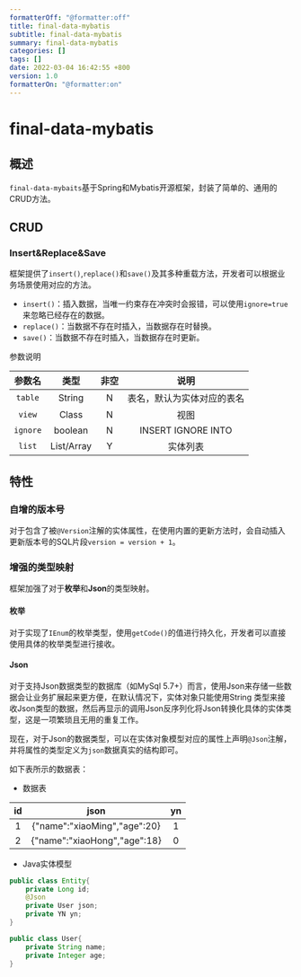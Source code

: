```yaml
---
formatterOff: "@formatter:off"
title: final-data-mybatis 
subtitle: final-data-mybatis 
summary: final-data-mybatis
categories: [] 
tags: [] 
date: 2022-03-04 16:42:55 +800 
version: 1.0
formatterOn: "@formatter:on"
---
```


# final-data-mybatis

## 概述

`final-data-mybaits`基于Spring和Mybatis开源框架，封装了简单的、通用的CRUD方法。

## CRUD

### Insert&Replace&Save

框架提供了`insert()`,`replace()`和`save()`及其多种重载方法，开发者可以根据业务场景使用对应的方法。

* `insert()`：插入数据，当唯一约束存在冲突时会报错，可以使用`ignore=true`来忽略已经存在的数据。
* `replace()`：当数据不存在时插入，当数据存在时替换。
* `save()`：当数据不存在时插入，当数据存在时更新。

参数说明

|    参数名       |     类型     | 非空 |         说明          |
|:---------:|:----------:|:---:|:-------------------:|
|  `table`  |   String   |  N  |    表名，默认为实体对应的表名    |
|  `view`   |   Class    |  N  |         视图          |
| `ignore`  |  boolean   |  N  | INSERT IGNORE INTO  |
|  `list`   | List/Array |  Y  |        实体列表         |


## 特性

### 自增的版本号

对于包含了被`@Version`注解的实体属性，在使用内置的更新方法时，会自动插入更新版本号的SQL片段`version = version + 1`。


### 增强的类型映射

框架加强了对于**枚举**和**Json**的类型映射。

#### 枚举

对于实现了`IEnum`的枚举类型，使用`getCode()`的值进行持久化，开发者可以直接使用具体的枚举类型进行接收。


#### Json


对于支持Json数据类型的数据库（如MySql 5.7+）而言，使用Json来存储一些数据会让业务扩展起来更方便，在默认情况下，实体对象只能使用String
类型来接收Json类型的数据，然后再显示的调用Json反序列化将Json转换化具体的实体类型，这是一项繁琐且无用的重复工作。

现在，对于Json的数据类型，可以在实体对象模型对应的属性上声明`@Json`注解，并将属性的类型定义为`json`数据真实的结构即可。

如下表所示的数据表：

* 数据表

|  id   |              json               |   yn   |
|:-----:|:-------------------------------:|:------:|
|   1   |  {"name":"xiaoMing","age":20}   |   1    |
|   2   |  {"name":"xiaoHong","age":18}   |   0    |

* Java实体模型

```java
public class Entity{
    private Long id;
    @Json
    private User json;
    private YN yn;
}

public class User{
    private String name;
    private Integer age;
}
```
